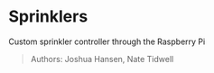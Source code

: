 # Sprinklers

Custom sprinkler controller through the Raspberry Pi

> Authors: Joshua Hansen, Nate Tidwell
